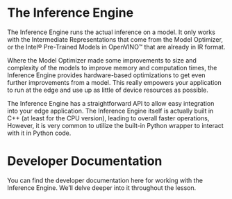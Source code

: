 # The Inference Engine
The Inference Engine runs the actual inference on a model. It only works with the Intermediate Representations that come from the Model Optimizer, or the Intel® Pre-Trained Models in OpenVINO™ that are already in IR format.

Where the Model Optimizer made some improvements to size and complexity of the models to improve memory and computation times, the Inference Engine provides hardware-based optimizations to get even further improvements from a model. This really empowers your application to run at the edge and use up as little of device resources as possible.

The Inference Engine has a straightforward API to allow easy integration into your edge application. The Inference Engine itself is actually built in C++ (at least for the CPU version), leading to overall faster operations, However, it is very common to utilize the built-in Python wrapper to interact with it in Python code.

# Developer Documentation
You can find the developer documentation here for working with the Inference Engine. We’ll delve deeper into it throughout the lesson.
